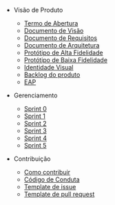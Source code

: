 - Visão de Produto
  - [Termo de Abertura](Docs/Termo_de_abertura.md)
  - [Documento de Visão](Docs/Documento_de_visao.md)
  - [Documento de Requisitos](Docs/Documento_de_requisitos.md)
  - [Documento de Arquitetura](Docs/Documento_de_arquitetura.md)
  - [Protótipo de Alta Fidelidade](Docs/Prototipo_de_alta_fidelidade.md)
  - [Protótipo de Baixa Fidelidade](Docs/Prototipo_de_baixa_fidelidade.md)
  - [Identidade Visual](Docs/Guia_de_estilo.md)
  - [Backlog do produto](Docs/Backlog_do_produto.md)
  - [EAP](Docs/Estrutura_Analitica_do_projeto.md)

- Gerenciamento
  - [Sprint 0](#)
  - [Sprint 1](Sprints/Sprint%201/Sprint1.md)
  - [Sprint 2](Sprints/Sprint%202/Sprint2.md)
  - [Sprint 3](Sprints/Sprint%203/Sprint3.md)
  - [Sprint 4](Sprints/Sprint%204/Sprint%204.md)
  - [Sprint 5](Sprints/Sprint%205/Sprint%205.md)

- Contribuição
  - [Como contribuir](Docs/Como_Contribuir.md)
  - [Código de Conduta](Docs/Codigo_de_conduta.md)
  - [Template de issue](Template_de_Issue.md)
  - [Template de pull request](Template_de_pull_request.md)

